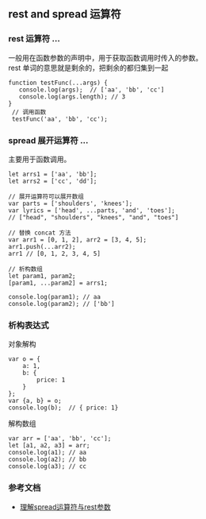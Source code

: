 ## rest and spread 运算符


### rest 运算符 ...
一般用在函数参数的声明中，用于获取函数调用时传入的参数。  
rest 单词的意思就是剩余的，把剩余的都归集到一起
```
function testFunc(...args) {
   console.log(args);  // ['aa', 'bb', 'cc']
   console.log(args.length); // 3
}
 // 调用函数
 testFunc('aa', 'bb', 'cc');
```

### spread 展开运算符 ...
主要用于函数调用。
```
let arrs1 = ['aa', 'bb'];
let arrs2 = ['cc', 'dd'];

// 展开运算符可以展开数组
var parts = ['shoulders', 'knees'];
var lyrics = ['head', ...parts, 'and', 'toes'];
// ["head", "shoulders", "knees", "and", "toes"]

// 替换 concat 方法
var arr1 = [0, 1, 2], arr2 = [3, 4, 5];
arr1.push(...arr2);
arr1 // [0, 1, 2, 3, 4, 5]

// 析构数组
let param1, param2;
[param1, ...param2] = arrs1;

console.log(param1); // aa
console.log(param2); // ['bb']
```

### 析构表达式
对象解构
```
var o = {
    a: 1,
    b: {
        price: 1
    }
};
var {a, b} = o;
console.log(b);  // { price: 1}
```

解构数组
```
var arr = ['aa', 'bb', 'cc'];
let [a1, a2, a3] = arr;
console.log(a1); // aa
console.log(a2); // bb
console.log(a3); // cc
```

### 参考文档
- [理解spread运算符与rest参数](https://www.cnblogs.com/tugenhua0707/p/7476625.html)